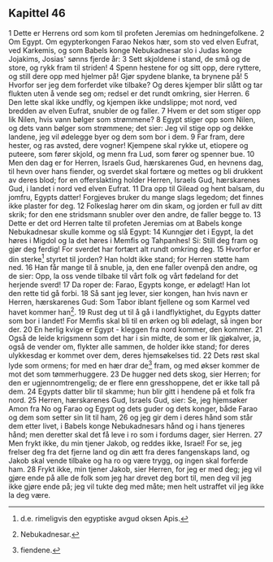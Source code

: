 ## Kapittel 46

1 Dette er Herrens ord som kom til profeten Jeremias om hedningefolkene.
2 Om Egypt. Om egypterkongen Farao Nekos hær, som sto ved elven Eufrat, ved Karkemis, og som Babels konge Nebukadnesar slo i Judas konge Jojakims, Josias' sønns fjerde år:
3 Sett skjoldene i stand, de små og de store, og rykk fram til striden!
4 Spenn hestene for og sitt opp, dere ryttere, og still dere opp med hjelmer på! Gjør spydene blanke, ta brynene på!
5 Hvorfor ser jeg dem forferdet vike tilbake? Og deres kjemper blir slått og tar flukten uten å vende seg om; redsel er det rundt omkring, sier Herren.
6 Den lette skal ikke undfly, og kjempen ikke undslippe; mot nord, ved bredden av elven Eufrat, snubler de og faller.
7 Hvem er det som stiger opp lik Nilen, hvis vann bølger som strømmene?
8 Egypt stiger opp som Nilen, og dets vann bølger som strømmene; det sier: Jeg vil stige opp og dekke landene, jeg vil ødelegge byer og dem som bor i dem.
9 Far fram, dere hester, og ras avsted, dere vogner! Kjempene skal rykke ut, etiopere og puteere, som fører skjold, og menn fra Lud, som fører og spenner bue.
10 Men den dag er for Herren, Israels Gud, hærskarenes Gud, en hevnens dag, til hevn over hans fiender, og sverdet skal fortære og mettes og bli drukkent av deres blod; for en offerslakting holder Herren, Israels Gud, hærskarenes Gud, i landet i nord ved elven Eufrat.
11 Dra opp til Gilead og hent balsam, du jomfru, Egypts datter! Forgjeves bruker du mange slags legedom; det finnes ikke plaster for deg.
12 Folkeslag hører om din skam, og jorden er full av ditt skrik; for den ene stridsmann snubler over den andre, de faller begge to.
13 Dette er det ord Herren talte til profeten Jeremias om at Babels konge Nebukadnesar skulle komme og slå Egypt:
14 Kunngjør det i Egypt, la det høres i Migdol og la det høres i Memfis og Tahpanhes! Si: Still deg fram og gjør deg ferdig! For sverdet har fortært alt rundt omkring deg.
15 Hvorfor er din sterke[^1] styrtet til jorden? Han holdt ikke stand; for Herren støtte ham ned.
16 Han får mange til å snuble, ja, den ene faller ovenpå den andre, og de sier: Opp, la oss vende tilbake til vårt folk og vårt fødeland for det herjende sverd!
17 Da roper de: Farao, Egypts konge, er ødelagt! Han lot den rette tid gå forbi.
18 Så sant jeg lever, sier kongen, han hvis navn er Herren, hærskarenes Gud: Som Tabor iblant fjellene og som Karmel ved havet kommer han[^2].
19 Rust deg ut til å gå i landflyktighet, du Egypts datter som bor i landet! For Memfis skal bli til en ørken og bli ødelagt, så ingen bor der.
20 En herlig kvige er Egypt - kleggen fra nord kommer, den kommer.
21 Også de leide krigsmenn som det har i sin midte, de som er lik gjøkalver, ja, også de vender om, flykter alle sammen, de holder ikke stand; for deres ulykkesdag er kommet over dem, deres hjemsøkelses tid.
22 Dets røst skal lyde som ormens; for med en hær drar de[^3] fram, og med økser kommer de mot det som tømmerhuggere.
23 De hugger ned dets skog, sier Herren; for den er ugjennomtrengelig; de er flere enn gresshoppene, det er ikke tall på dem.
24 Egypts datter blir til skamme; hun blir gitt i hendene på et folk fra nord.
25 Herren, hærskarenes Gud, Israels Gud, sier: Se, jeg hjemsøker Amon fra No og Farao og Egypt og dets guder og dets konger, både Farao og dem som setter sin lit til ham,
26 og jeg gir dem i deres hånd som står dem etter livet, i Babels konge Nebukadnesars hånd og i hans tjeneres hånd; men deretter skal det få leve i ro som i fordums dager, sier Herren.
27 Men frykt ikke, du min tjener Jakob, og reddes ikke, Israel! For se, jeg frelser deg fra det fjerne land og din ætt fra deres fangenskaps land, og Jakob skal vende tilbake og ha ro og være trygg, og ingen skal forferde ham.
28 Frykt ikke, min tjener Jakob, sier Herren, for jeg er med deg; jeg vil gjøre ende på alle de folk som jeg har drevet deg bort til, men deg vil jeg ikke gjøre ende på; jeg vil tukte deg med måte; men helt ustraffet vil jeg ikke la deg være.

[^1]:  d.e. rimeligvis den egyptiske avgud oksen Apis.
[^2]:  Nebukadnesar.
[^3]:  fiendene.
